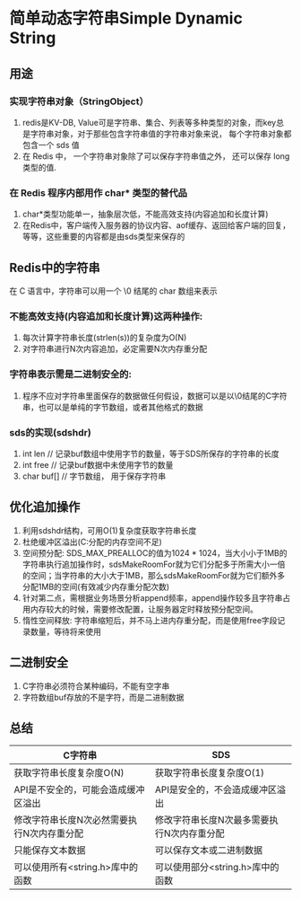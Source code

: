 # 简单动态字符串Simple Dynamic String

## 用途
###  实现字符串对象（StringObject）
1. redis是KV-DB, Value可是字符串、集合、列表等多种类型的对象，而key总是字符串对象，对于那些包含字符串值的字符串对象来说， 每个字符串对象都包含一个 sds 值 
2.  在 Redis 中， 一个字符串对象除了可以保存字符串值之外， 还可以保存 long 类型的值.


### 在 Redis 程序内部用作 char* 类型的替代品
1.  char*类型功能单一，抽象层次低，不能高效支持(内容追加和长度计算)
2.  在Redis中，客户端传入服务器的协议内容、aof缓存、返回给客户端的回复，等等，这些重要的内容都是由sds类型来保存的


 
## Redis中的字符串
在 C 语言中，字符串可以用一个 \0 结尾的 char 数组来表示
### 不能高效支持(内容追加和长度计算)这两种操作:
1.  每次计算字符串长度(strlen(s))的复杂度为O(N)
2.  对字符串进行N次内容追加，必定需要N次内存重分配

### 字符串表示需是二进制安全的:
1.   程序不应对字符串里面保存的数据做任何假设，数据可以是以\0结尾的C字符串，也可以是单纯的字节数组，或者其他格式的数据


### sds的实现(sdshdr)
1.  int len // 记录buf数组中使用字节的数量，等于SDS所保存的字符串的长度
2.  int free // 记录buf数据中未使用字节的数量
3.  char buf[] // 字节数组， 用于保存字符串

## 优化追加操作
1.  利用sdshdr结构，可用O(1)复杂度获取字符串长度
2.  杜绝缓冲区溢出(C:分配的内存空间不足)
3.  空间预分配: SDS_MAX_PREALLOC的值为1024 * 1024，当大小小于1MB的字符串执行追加操作时，sdsMakeRoomFor就为它们分配多于所需大小一倍的空间；当字符串的大小大于1MB，那么sdsMakeRoomFor就为它们额外多分配1MB的空间(有效减少内存重分配次数)
4.  针对第二点，需根据业务场景分析append频率，append操作较多且字符串占用内存较大的时候，需要修改配置，让服务器定时释放预分配空间。
5.  惰性空间释放: 字符串缩短后，并不马上进内存重分配，而是使用free字段记录数量，等待将来使用

## 二进制安全
1.  C字符串必须符合某种编码，不能有空字串
2.  字符数组buf存放的不是字符，而是二进制数据

## 总结

| C字符串 | SDS |
| ---- | ---- |
| 获取字符串长度复杂度O(N) | 获取字符串长度复杂度O(1) |
| API是不安全的，可能会造成缓冲区溢出 | API是安全的，不会造成缓冲区溢出 |
| 修改字符串长度N次必然需要执行N次内存重分配 | 修改字符串长度N次最多需要执行N次内存重分配 |
| 只能保存文本数据 | 可以保存文本或二进制数据 |
| 可以使用所有<string.h>库中的函数 | 可以使用部分<string.h>库中的函数 |


